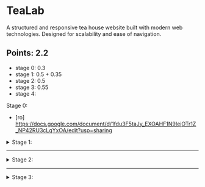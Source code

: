 # TeaLab
A structured and responsive tea house website built with modern web technologies. Designed for scalability and ease of navigation.

## Points: 2.2
- stage 0: 0.3
- stage 1: 0.5 + 0.35
- stage 2: 0.5
- stage 3: 0.55
- stage 4:

Stage 0:

- [ro] https://docs.google.com/document/d/1fdu3F5taJy_EXOAHF1N9IejOTr1Z_NP42RU3cLqYxOA/edit?usp=sharing

<details>
<summary> Stage 1:</summary>

- [x] Task 1: main folder + index.html

- [x] Task 2: title + meta
    - [x] charset
    - [x] author
    - [x] keywords
    - [x] description

- [x] Task 3:
    - [x] **resources** directory
    - [x] **images** directory
    - [x] favicon

- [x] Task 4: The division of the body into header, main, and footer

- [x] Task 5:
    - [x] Use at least one tag among:
        - [x] section
        - [x] article
        - [ ] aside
    - [x] There must be at least one case of nested section tags
    - [x] Place the heading with the appropriate level corresponding to the level of nesting

- [x] Task 6:
    - [x] navigation system in the header (nav)
    - [x] h1 for the site title in the header

- [x] Task 7: Within the sections, use at least 2 tags from the following grouping tags:
    - [x] p
    - [ ] ol
    - [ ] ul
    - [x] blockquote
    - [ ] dl

- [x] Task 8: Add an image with a description to the page using \<figure> and \<figcaption>
    - [x] Use different image sizes for mobile, tablet, and desktop screens

- [x] Task 9: The text should include all identified keywords

- [x] Task 10: In the text, meet 3 of the following requirements, as chosen:
    - [x] Mark keywords and phrases with the \<b> tag.
    - [ ] Mark idiomatic text (scientific terms, foreign language, technical or jargon terms, etc.) with the \<i> tag.
    - [x] Mark warning text with the \<strong> tag.
    - [x] Mark emphasized text with the \<em> tag.
    - [ ] Mark deleted text (corrected or no longer relevant) with the \<s> tag, and the inserted text with the \<ins>
      tag.
    - [ ] Mark an abbreviation with the \<abbr> tag and the title attribute specifying the expanded form.
    - [x] Mark a defined term with the \<dfn> tag.
    - [x] Mark a quote with the \<q> tag.
    - [ ] Mark the title of a work with the \<cite> tag.

- [x] Task 11: Create the following special links:
    - [x] An external link (it will be in the page content, not in the menu, it will refer to another site, and it will
      open in a new window).
    - [x] A link in the footer to the top of the page.
    - [x] At least two links that open in an iframe (it can be done as in the course example, links that open relevant
      YouTube videos in an iframe). Be careful, this refers to \<a> tags that open in the iframe when clicked, not the
      src of the iframe itself. The iframe will default to one of the resources specified in the links.
    - [x] A download link.

- [x] Task 12: multiple details and summary sections

- [x] Task 13: In the footer, add contact information using the \<address> tag:
  - [x] A fictional phone number
  - [x] A fictional address that, when clicked, opens a location on Google Maps
  - [x] A fictional email address
  - [x] A link that opens a communication (discord) for chat.

- [x] Task 14: In the footer, add copyright information using the \<small> tag, the specific copyright symbol with the
  necessary HTML code, and the creation date of the page, enclosed in the \<time> tag with the corresponding datetime
  attribute.

- [x] Task 15: The page must be syntactically valid. Therefore, check it with the HTML validator. The validator will be
  prepared in a tab during the presentation, and the page will be validated instantly.

---

**Bonuses**:
- [x] Use a formula written in MathML
- [x] Display a PDF on the page using the \<embed> or \<object> tag
- [x] Create an image map using the \<map> and \<area> tags
- [x] Add an iframe with the location marked on Google Maps for the faculty address (from a previous subpoint)

</details>

---

<details>
<summary>Stage 2:</summary>

- [x] (0.025) Chromatic scheme Task - https://coolors.co/palette/ccd5ae-e9edc9-fefae0-faedcd-d4a373
- [x] (0.15) Layout Task
  - [x] Zone1: Welcome + map
  - [x] Zone2: Short description
  - [x] Zone3: Tutorials
  - [x] Zone4: Calendar
  - [x] Zone5: Products
  - [x] Zone6: Services
  - [x] Zone7: Location
  - [x] Zone8: Menu (PDF) / table
- [x] (0.05) Basic Task Design:
  - [x] Using CSS variables, add padding to the left and right of the page. The padding should be identical on both sides. The padding will be smaller on medium screens and minimal on small screens.
  - [x] Use grid-gap to create spacing between the grid cells of the page. The spacing should decrease on medium and small screens.
  - [x] Visually isolate the areas of the page: header, footer, and grid areas using at least three of the following CSS effects: background color (chosen from the color scheme) for different areas, borders, rounded corners for the box, and box-shadow.
  - [x] Use padding to distance the text from the borders of the areas. The padding should be the same for all text areas. Use CSS variables if you cannot achieve this with simple selectors.
  - [x] Media elements (images, videos, etc.) that come with a preset width should be given a width in percentages, while also setting a maximum and minimum width for them to avoid undesirable visual effects. These values may differ depending on the screen size.
- [x] (0.025) Icons and external font
  - [x] External font using Google API
  - [x] Static icon
  - [x] Animated icon

- [ ] (0.05) Table
  - [x] Caption under the table using CSS
  - [x] Alternating border color (on columns)
  - [x] The thickness of the border separating the thead area from the tbody area, as well as the tbody area from the tfoot area, should be 2 or 3 times larger than the thickness of the regular row borders.
  - [x] When hovering over a row with the cursor, a box-shadow will gradually appear inside it, fully overlapping the row.
  - [ ] On small screens, the table will be placed inside a container with a horizontal scrollbar.

- [x] (0.05) Tab-stylization

- [x] (0.05) Link top

---

**Bonuses 2**
- [ ] (0.05)
- [ ] (0.05)

</details>

---

<details>
<summary>Stage 3:</summary>

- [x] (0.25) Menu task
  - [x] Demanded menu hover transition
  - [x] Medium and small screen changes
  - [x] Hamburger on small screen
  - [x] Clip-path visibility
- [x] (0.15) Print style
  - [x] The banner should be displayed at the bottom of the first page, centered horizontally, spanning 70% of the page width, with a black inset border of 4px.
  - [x] Images, videos, iframes, and other media elements, along with elements dependent on them, will be hidden. The link to the top of the page will also be hidden.
  - [x] The page grid will be displayed as a block to prevent sectioned cells from appearing in printed pages.
  - [x] All links on the page will appear as normal text.
  - [x] The level 1 heading will be on the first page, centered horizontally. Below it, the menu will be displayed as an unordered list with items stacked one below the other. After the menu, a page break will be inserted. Before the footer, there will also be a page break.
  - [x] Each page will have a "watermark" containing your name. This will have a width of 4 cm of the page width and a height of 1 cm of the page height. It will be displayed in the bottom-right corner of each page, with a solid 3px border and rounded corners. The text inside will be centered horizontally, bold, and have an opacity of 0.4.
  - [x] When printing, the left-side pages (in print preview) should have a left margin of 3 cm and a right margin of 1 cm, while the right-side pages should have a right margin of 3 cm and a left margin of 1 cm.

---

**Bonuses 3**
- [ ] (0.05) "hamburger" icon for menu using 3 divs/spans
- [ ] (0.05)
- [ ] (0.05)

</details>